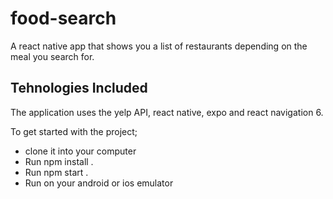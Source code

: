# food-search
A react native app that shows you a list of restaurants depending on the meal you search for.

## Tehnologies Included
The application uses the yelp API, react native, expo and react navigation 6.

To get started with the project; 
- clone it into your computer
- Run npm install .
- Run npm start .
- Run on your android or ios emulator 
